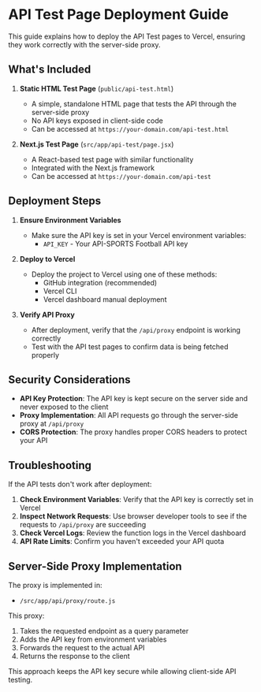 # API Test Page Deployment Guide

This guide explains how to deploy the API Test pages to Vercel, ensuring they work correctly with the server-side proxy.

## What's Included

1. **Static HTML Test Page** (`public/api-test.html`)
   - A simple, standalone HTML page that tests the API through the server-side proxy
   - No API keys exposed in client-side code
   - Can be accessed at `https://your-domain.com/api-test.html`

2. **Next.js Test Page** (`src/app/api-test/page.jsx`)
   - A React-based test page with similar functionality
   - Integrated with the Next.js framework
   - Can be accessed at `https://your-domain.com/api-test`

## Deployment Steps

1. **Ensure Environment Variables**
   - Make sure the API key is set in your Vercel environment variables:
     - `API_KEY` - Your API-SPORTS Football API key

2. **Deploy to Vercel**
   - Deploy the project to Vercel using one of these methods:
     - GitHub integration (recommended)
     - Vercel CLI
     - Vercel dashboard manual deployment

3. **Verify API Proxy**
   - After deployment, verify that the `/api/proxy` endpoint is working correctly
   - Test with the API test pages to confirm data is being fetched properly

## Security Considerations

- **API Key Protection**: The API key is kept secure on the server side and never exposed to the client
- **Proxy Implementation**: All API requests go through the server-side proxy at `/api/proxy`
- **CORS Protection**: The proxy handles proper CORS headers to protect your API

## Troubleshooting

If the API tests don't work after deployment:

1. **Check Environment Variables**: Verify that the API key is correctly set in Vercel
2. **Inspect Network Requests**: Use browser developer tools to see if the requests to `/api/proxy` are succeeding
3. **Check Vercel Logs**: Review the function logs in the Vercel dashboard
4. **API Rate Limits**: Confirm you haven't exceeded your API quota

## Server-Side Proxy Implementation

The proxy is implemented in:
- `/src/app/api/proxy/route.js`

This proxy:
1. Takes the requested endpoint as a query parameter
2. Adds the API key from environment variables
3. Forwards the request to the actual API
4. Returns the response to the client

This approach keeps the API key secure while allowing client-side API testing.
